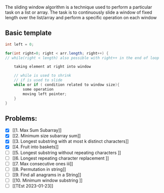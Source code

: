 The sliding window algorithm is a technique used to perform a particular task on a list or array. The task is to continuously slide a window of fixed length over the list/array and perform a specific operation on each window


## Basic template 
```java
int left = 0;

for(int right=0; right < arr.length; right++) {
// while(right < length) also possible with right++ in the end of loop

	taking element at right into window

	// while is used to shrink
	// if is used to slide
	while or if ( condition related to window size){
		some operation
		moving left pointer;
	}
}

```

## Problems: 

- [x] [[1. Max Sum Subarray]]
- [x] [[2. Minimum size subarray sum]]
- [x] [[3. Longest substring with at most k distinct characters]]
- [x] [[4. Fruit into baskets]]
- [ ] [[5. Longest substring without repeating characters ]]
- [ ] [[6. Longest repeating character replacement ]]
- [ ] [[7. Max consecutive ones iii]]
- [ ] [[8. Permutation in string]]
- [ ] [[9. Find all anagrams in a String]]
- [ ] [[10. Minimum window substring ]]
- [ ] [[TEst 2023-01-23]]